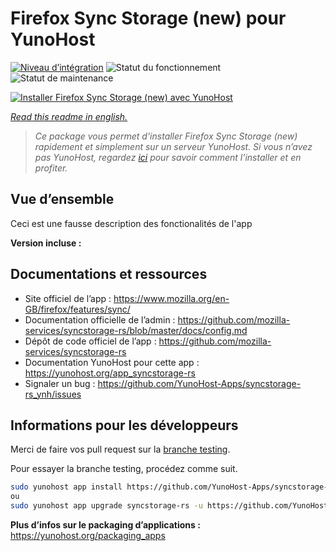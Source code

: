<!--
N.B.: This README was automatically generated by https://github.com/YunoHost/apps/tree/master/tools/README-generator
It shall NOT be edited by hand.
-->

# Firefox Sync Storage (new) pour YunoHost

[![Niveau d’intégration](https://dash.yunohost.org/integration/syncstorage-rs.svg)](https://dash.yunohost.org/appci/app/syncstorage-rs) ![Statut du fonctionnement](https://ci-apps.yunohost.org/ci/badges/syncstorage-rs.status.svg) ![Statut de maintenance](https://ci-apps.yunohost.org/ci/badges/syncstorage-rs.maintain.svg)

[![Installer Firefox Sync Storage (new) avec YunoHost](https://install-app.yunohost.org/install-with-yunohost.svg)](https://install-app.yunohost.org/?app=syncstorage-rs)

*[Read this readme in english.](./README.md)*

> *Ce package vous permet d’installer Firefox Sync Storage (new) rapidement et simplement sur un serveur YunoHost.
Si vous n’avez pas YunoHost, regardez [ici](https://yunohost.org/#/install) pour savoir comment l’installer et en profiter.*

## Vue d’ensemble

Ceci est une fausse description des fonctionalités de l'app


**Version incluse :** 
## Documentations et ressources

* Site officiel de l’app : <https://www.mozilla.org/en-GB/firefox/features/sync/>
* Documentation officielle de l’admin : <https://github.com/mozilla-services/syncstorage-rs/blob/master/docs/config.md>
* Dépôt de code officiel de l’app : <https://github.com/mozilla-services/syncstorage-rs>
* Documentation YunoHost pour cette app : <https://yunohost.org/app_syncstorage-rs>
* Signaler un bug : <https://github.com/YunoHost-Apps/syncstorage-rs_ynh/issues>

## Informations pour les développeurs

Merci de faire vos pull request sur la [branche testing](https://github.com/YunoHost-Apps/syncstorage-rs_ynh/tree/testing).

Pour essayer la branche testing, procédez comme suit.

``` bash
sudo yunohost app install https://github.com/YunoHost-Apps/syncstorage-rs_ynh/tree/testing --debug
ou
sudo yunohost app upgrade syncstorage-rs -u https://github.com/YunoHost-Apps/syncstorage-rs_ynh/tree/testing --debug
```

**Plus d’infos sur le packaging d’applications :** <https://yunohost.org/packaging_apps>